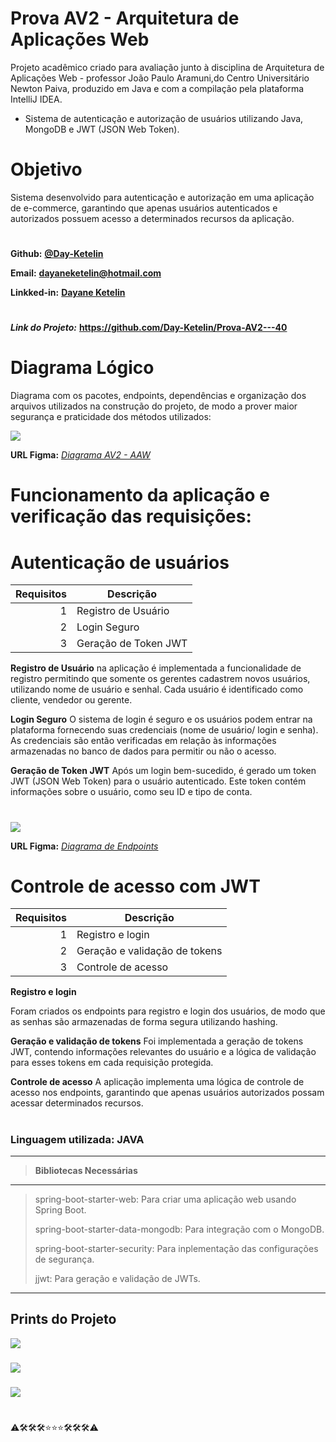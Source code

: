 


# Prova AV2 - Arquitetura de Aplicações Web


Projeto acadêmico criado para avaliação junto à disciplina de Arquitetura de Aplicações Web - professor João Paulo Aramuni,do Centro Universitário Newton Paiva, produzido em Java e com a compilação pela plataforma IntelliJ IDEA.

* Sistema de autenticação e autorização de usuários utilizando Java, MongoDB e JWT (JSON Web Token).





# Objetivo

Sistema desenvolvido para autenticação e autorização em uma aplicação de e-commerce, garantindo que apenas usuários autenticados e autorizados possuem acesso a determinados recursos da aplicação.

#

**Github:** **[@Day-Ketelin](https://github.com/Day-Ketelin)**

**Email:** **dayaneketelin@hotmail.com**

**Linkked-in:** **[Dayane Ketelin](https://www.linkedin.com/in/dayane-ketelin)**


#

***Link do Projeto:*** **<https://github.com/Day-Ketelin/Prova-AV2---40>**
#


# Diagrama Lógico

Diagrama com os pacotes, endpoints, dependências e organização dos arquivos utilizados na construção do projeto, de modo a prover maior segurança e praticidade dos métodos utilizados:

![](https://github.com/Day-Ketelin/Prova-AV2---40/blob/main/Imagens/Diagrama.png)

**URL Figma:** *[Diagrama AV2 - AAW](https://www.figma.com/board/6a6TMNpSDZcErRFS480ql0/Diagrama-AV2---AAW?node-id=0-1&t=N7Ruq6qPl7XoQH9K-0)*

##


# Funcionamento da aplicação e verificação das requisições:

#  Autenticação de usuários

|Requisitos|    Descrição         |
|---------:|--------------------- |
|     1    | Registro de Usuário  |
|     2    | Login Seguro         |
|     3    | Geração de Token JWT |

**Registro de Usuário**
na aplicação é implementada a funcionalidade de registro permitindo que somente os gerentes cadastrem novos usuários, utilizando nome de usuário e senhal. Cada usuário é identificado como cliente, vendedor ou gerente.



**Login Seguro**
O sistema de login é seguro e os usuários podem entrar na plataforma fornecendo suas credenciais (nome de usuário/ login e senha). As credenciais são então verificadas em relação às informações armazenadas no banco de dados para permitir ou não o acesso.



**Geração de Token JWT**
Após um login bem-sucedido, é gerado um token JWT (JSON Web Token) para o usuário autenticado. Este token contém informações sobre o usuário, como seu ID e tipo de conta.
#



![](https://github.com/Day-Ketelin/Prova-AV2---40/blob/main/Imagens/Diagrama%20de%20Endpoins.png)

**URL Figma:** *[Diagrama de Endpoints](https://www.figma.com/board/YtcEhSL5M6Og2091o1ufQK/Endpoints?node-id=0-1&t=GYceFaRXLOgscSRI-0)*


#

# Controle de acesso com JWT

|Requisitos|       Descrição                |
|---------:|--------------------------------|
|     1    | Registro e login               |
|     2    | Geração e validação de tokens  |
|     3    | Controle de acesso             |


**Registro e login**

Foram criados os endpoints para registro e login dos usuários, de modo que as senhas são armazenadas de forma segura utilizando hashing.



**Geração e validação de tokens**
Foi implementada a geração de tokens JWT, contendo informações relevantes do usuário e a lógica de validação para esses tokens em cada requisição protegida.





**Controle de acesso**
A aplicação implementa uma lógica de controle de acesso nos endpoints, garantindo que apenas usuários autorizados possam acessar determinados recursos.

#



#




### Linguagem utilizada: JAVA

---
>**Bibliotecas Necessárias**
---
>spring-boot-starter-web: Para criar uma aplicação web usando Spring Boot.
>
>spring-boot-starter-data-mongodb: Para integração com o MongoDB.
>
>spring-boot-starter-security: Para inplementação das configurações de segurança.
>
>jjwt: Para geração e validação de JWTs.

---

## Prints do Projeto

![](https://github.com/Day-Ketelin/Prova-AV2---40/blob/main/Imagens/Login.png)

###

![](https://github.com/Day-Ketelin/Prova-AV2---40/blob/main/Imagens/SecurityConfig.png)

###


![](https://github.com/Day-Ketelin/Prova-AV2---40/blob/main/Imagens/JwtUtil.png)



#

⚠️🛠️🛠️🛠️⭐⭐⭐🛠️🛠️🛠️⚠️

